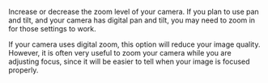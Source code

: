 Increase or decrease the zoom level of your camera.  If you plan to use pan and tilt, and your camera has digital pan and tilt, you may need to zoom in for those settings to work.

If your camera uses digital zoom, this option will reduce your image quality.  However, it is often very useful to zoom your camera while you are adjusting focus, since it will be easier to tell when your image is focused properly.
